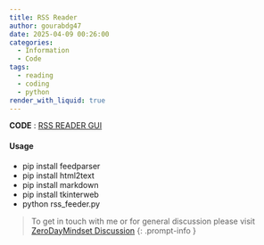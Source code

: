 ```yaml
---
title: RSS Reader
author: gourabdg47
date: 2025-04-09 00:26:00
categories:
  - Information
  - Code
tags:
  - reading
  - coding
  - python
render_with_liquid: true
---
```



  **CODE** : [RSS READER GUI](https://raw.githubusercontent.com/gourabdg47/gourabdg47.github.io/refs/heads/main/assets/code/rss_reader.py)

#### Usage

- pip install feedparser 
- pip install html2text 
- pip install markdown 
- pip install tkinterweb 
- python rss_feeder.py




> To get in touch with me or for general discussion please visit [ZeroDayMindset Discussion](https://github.com/orgs/X3N0-G0D/discussions) 
{: .prompt-info }
